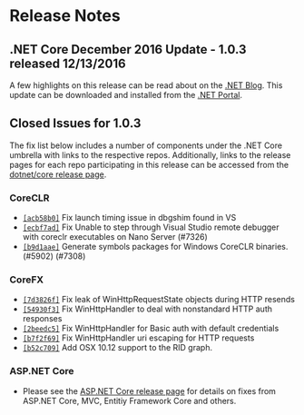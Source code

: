 # Release Notes

## .NET Core December 2016 Update - 1.0.3 released 12/13/2016

A few highlights on this release can be read about on the [.NET Blog](https://blogs.msdn.microsoft.com/dotnet/). This update can be downloaded and installed from the [.NET Portal](https://www.microsoft.com/net/download/core?v=lts).

## Closed Issues for 1.0.3

The fix list below includes a number of components under the .NET Core umbrella with links to the respective repos. Additionally, links to the release pages for each repo participating in this release can be accessed from the [dotnet/core release page](https://github.com/dotnet/core/releases/tag/1.0.3).

### CoreCLR

* [`[acb58b0]`](https://github.com/dotnet/coreclr/commit/acb58b0) Fix launch timing issue in dbgshim found in VS
* [`[ecbf7ad]`](https://github.com/dotnet/coreclr/commit/ecbf7ad) Fix Unable to step through Visual Studio remote debugger with coreclr executables on Nano Server (#7326)
* [`[b9d1aae]`](https://github.com/dotnet/coreclr/commit/b9d1aae) Generate symbols packages for Windows CoreCLR binaries. (#5902) (#7308)

### CoreFX

* [`[7d3826f]`](https://github.com/dotnet/coreclr/commit/7d3826f) Fix leak of WinHttpRequestState objects during HTTP resends
* [`[54930f3]`](https://github.com/dotnet/coreclr/commit/54930f3) Fix WinHttpHandler to deal with nonstandard HTTP auth responses
* [`[2beedc5]`](https://github.com/dotnet/coreclr/commit/2beedc5) Fix WinHttpHandler for Basic auth with default credentials
* [`[b7f2f69]`](https://github.com/dotnet/coreclr/commit/b7f2f69) Fix WinHttpHandler uri escaping for HTTP requests
* [`[b52c709]`](https://github.com/dotnet/coreclr/commit/b52c709) Add OSX 10.12 support to the RID graph.

### ASP.NET Core

* Please see the [ASP.NET Core release page](https://github.com/aspnet/home/releases/1.0.3) for details on fixes from ASP.NET Core, MVC, Entitiy Framework Core and others.
